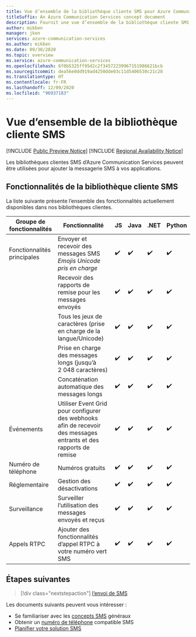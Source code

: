 ```yaml
---
title: Vue d’ensemble de la bibliothèque cliente SMS pour Azure Communication Services
titleSuffix: An Azure Communication Services concept document
description: Fournit une vue d’ensemble de la bibliothèque cliente SMS et de ses offres.
author: mikben
manager: jken
services: azure-communication-services
ms.author: mikben
ms.date: 09/30/2020
ms.topic: overview
ms.service: azure-communication-services
ms.openlocfilehash: 6f0b5325ff95d2c2f34572239967151986621bcb
ms.sourcegitcommit: dea56e0dd919ad4250dde03c11d5406530c21c28
ms.translationtype: HT
ms.contentlocale: fr-FR
ms.lasthandoff: 12/09/2020
ms.locfileid: "96937183"
---
```

# <a name="sms-client-library-overview"></a>Vue d’ensemble de la bibliothèque cliente SMS

[!INCLUDE [Public Preview Notice](../../includes/public-preview-include.md)]
[!INCLUDE [Regional Availability Notice](../../includes/regional-availability-include.md)]

Les bibliothèques clientes SMS d’Azure Communication Services peuvent être utilisées pour ajouter la messagerie SMS à vos applications.

## <a name="sms-client-library-capabilities"></a>Fonctionnalités de la bibliothèque cliente SMS

La liste suivante présente l’ensemble des fonctionnalités actuellement disponibles dans nos bibliothèques clientes.

| Groupe de fonctionnalités | Fonctionnalité                                                                            | JS  | Java | .NET | Python |
| ----------------- | ------------------------------------------------------------------------------------- | --- | ---- | ---- | ------ |
| Fonctionnalités principales | Envoyer et recevoir des messages SMS </br> *Emojis Unicode pris en charge*                        | ✔️   | ✔️    | ✔️    | ✔️      |
|                   | Recevoir des rapports de remise pour les messages envoyés                                            | ✔️   | ✔️    | ✔️    | ✔️      |
|                   | Tous les jeux de caractères (prise en charge de la langue/Unicode)                                         | ✔️   | ✔️    | ✔️    | ✔️      |
|                   | Prise en charge des messages longs (jusqu’à 2 048 caractères)                                           | ✔️   | ✔️    | ✔️    | ✔️      |
|                   | Concaténation automatique des messages longs                                                   | ✔️   | ✔️    | ✔️    | ✔️      |
| Événements            | Utiliser Event Grid pour configurer des webhooks afin de recevoir des messages entrants et des rapports de remise | ✔️   | ✔️    | ✔️    | ✔️      |
| Numéro de téléphone      | Numéros gratuits                                                                     | ✔️   | ✔️    | ✔️    | ✔️      |
| Réglementaire        | Gestion des désactivations                                                                      | ✔️   | ✔️    | ✔️    | ✔️      |
| Surveillance        | Surveiller l’utilisation des messages envoyés et reçus                                          | ✔️   | ✔️    | ✔️    | ✔️      |
| Appels RTPC      | Ajouter des fonctionnalités d’appel RTPC à votre numéro vert SMS                    | ✔️   | ✔️    | ✔️    | ✔️      |

## <a name="next-steps"></a>Étapes suivantes

> [!div class="nextstepaction"]
> [ l’envoi de SMS](../../quickstarts/telephony-sms/send.md)

Les documents suivants peuvent vous intéresser :

- Se familiariser avec les [concepts SMS](../telephony-sms/concepts.md) généraux
- Obtenir un [numéro de téléphone](../../quickstarts/telephony-sms/get-phone-number.md) compatible SMS
- [Planifier votre solution SMS](../telephony-sms/plan-solution.md)

